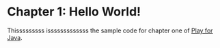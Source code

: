 Chapter 1: Hello World!
=======================

Thisssssssss isssssssssssss the sample code for chapter one of [Play for Java](http://bit.ly/playjava).

